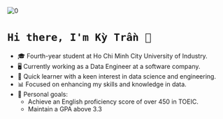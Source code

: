 ![0](https://github.com/KyTranDE/KyTranDE/blob/main/7.gif)


# `Hi there, I'm Kỳ Trần 👋`
- 🎓 Fourth-year student at Ho Chi Minh City University of Industry.
- 🖥️ Currently working as a Data Engineer at a software company.
- 🚀 Quick learner with a keen interest in data science and engineering.
- 📊 Focused on enhancing my skills and knowledge in data.
- 🎯 Personal goals:
  - Achieve an English proficiency score of over 450 in TOEIC.
  - Maintain a GPA above 3.3

